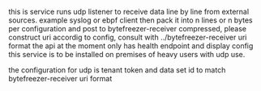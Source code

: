 this is service runs udp listener to receive data line by line from external sources. example syslog or ebpf client
then pack it into n lines or n bytes per configuration and post to bytefreezer-receiver compressed, please construct uri accordig to config, consult with ../bytefreezer-receiver uri format
the api at the moment only has health endpoint and display config
this service is to be installed on premises of heavy users with udp use.

the configuration for udp is tenant token and data set id to match bytefreezer-receiver uri format